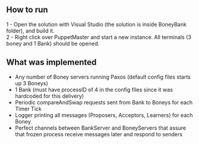 ## How to run

1 - Open the solution with Visual Studio (the solution is inside BoneyBank folder), and build it.  
2 - Right click over PuppetMaster and start a new instance.
All terminals (3 boney and 1 Bank) should be opened.

## What was implemented

- Any number of Boney servers running Paxos (default config files starts up 3 Boneys)
- 1 Bank (must have processID of 4 in the config files since it was hardcoded for this delivery)
- Periodic compareAndSwap requests sent from Bank to Boneys for each Timer Tick
- Logger printing all messages (Proposers, Acceptors, Learners) for each Boney
- Perfect channels between BankServer and BoneyServers that assure that frozen process receive messages later and respond to senders